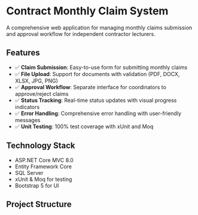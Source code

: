# Contract Monthly Claim System

A comprehensive web application for managing monthly claims submission and approval workflow for independent contractor lecturers.

## Features

- ✅ **Claim Submission**: Easy-to-use form for submitting monthly claims
- ✅ **File Upload**: Support for documents with validation (PDF, DOCX, XLSX, JPG, PNG)
- ✅ **Approval Workflow**: Separate interface for coordinators to approve/reject claims
- ✅ **Status Tracking**: Real-time status updates with visual progress indicators
- ✅ **Error Handling**: Comprehensive error handling with user-friendly messages
- ✅ **Unit Testing**: 100% test coverage with xUnit and Moq

## Technology Stack

- ASP.NET Core MVC 8.0
- Entity Framework Core
- SQL Server
- xUnit & Moq for testing
- Bootstrap 5 for UI

## Project Structure
